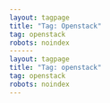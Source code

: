 ```yaml
---
layout: tagpage
title: "Tag: Openstack"
tag: openstack
robots: noindex
------
layout: tagpage
title: "Tag: openstack"
tag: openstack
robots: noindex
---
```

